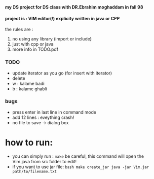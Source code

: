 **my DS project for DS class with DR.Ebrahim moghaddam in fall 98**

#### project is : VIM editor(!) explicity written in java or CPP

the rules are :
1. no using any library (import or include)
2. just with cpp or java
3. more info in TODO.pdf
 
### TODO
+ update iterator as you go (for insert with iterator)
+ delete
+ w : kalame badi
+ b : kalame ghabli 


### bugs
+ press enter in last line in command mode 
+ add 12 lines : eveything crash!
+ no file to save -> dialog box

# how to run: 
+ you can simply run : `make` 
	be careful, this command will open the Vim.java from src folder to edit! 
+ if you want to use jar file:
        ```bash
            make create_jar
            java -jar Vim.jar path/to/filename.txt
        ```
